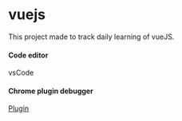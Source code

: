 # vuejs
This project made to track daily learning of vueJS.

#### Code editor
vsCode

#### Chrome plugin debugger
[Plugin](http://https://chrome.google.com/webstore/detail/vuejs-devtools/nhdogjmejiglipccpnnnanhbledajbpd?hl=en "Plugin")

